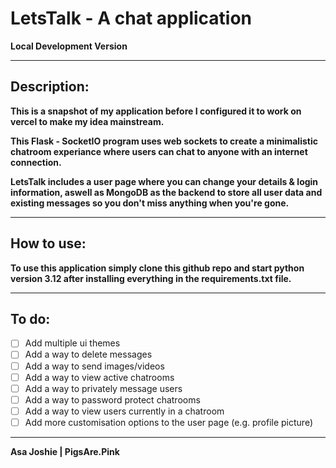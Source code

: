 # LetsTalk - A chat application
**Local Development Version**
***

## Description:
**This is a snapshot of my application before I configured it to work on vercel to make my idea mainstream.**

**This Flask - SocketIO program uses web sockets to create a minimalistic chatroom experiance where users can chat to anyone with an internet connection.**

**LetsTalk includes a user page where you can change your details & login information, aswell as MongoDB as the backend to store all user data and existing messages so you don't miss anything when you're gone.**
***

## How to use:
**To use this application simply clone this github repo and start python version 3.12 after installing everything in the requirements.txt file.**
***

## To do:
- [ ] Add multiple ui themes
- [ ] Add a way to delete messages
- [ ] Add a way to send images/videos
- [ ] Add a way to view active chatrooms
- [ ] Add a way to privately message users
- [ ] Add a way to password protect chatrooms
- [ ] Add a way to view users currently in a chatroom
- [ ] Add more customisation options to the user page (e.g. profile picture)
***

**Asa Joshie | PigsAre.Pink**